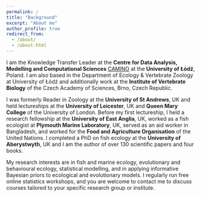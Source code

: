 ```yaml
---
permalink: /
title: "Background"
excerpt: "About me"
author_profile: true
redirect_from: 
  - /about/
  - /about.html
---
```


I am the Knowledge Transfer Leader at the **Centre for Data Analysis, Modelling and Computational Sciences** [CAMINO](https://www.uni.lodz.pl/en/centre-for-data-analysis-modelling-and-computational-sciences-camino) at the **University of Łódź**, Poland. I am also based in the Department of Ecology & Vertebrate Zoology at University of Łódź and additionally work at the **Institute of Vertebrate Biology** of the Czech Academy of Sciences, Brno, Czech Republic. 

I was formerly Reader in Zoology at the **University of St Andrews**, UK and held lectureships at the **University of Leicester**, UK and **Queen Mary College** of the University of London. Before my first lectureship, I held a research fellowship at the **University of East Anglia**, UK, worked as a fish ecologist at **Plymouth Marine Laboratory**, UK, served as an aid worker in Bangladesh, and worked for the **Food and Agriculture Organisation** of the United Nations. I completed a PhD on fish ecology at the **University of Aberystwyth**, UK and I am the author of over 130 scientific papers and four books.

My research interests are in fish and marine ecology, evolutionary and behavioural ecology, statistical modelling, and in applying informative Bayesian priors to ecological and evolutionary models. I regularly run free online statistics workshops, and you are welcome to contact me to discuss courses tailored to your specific research group or institute.
